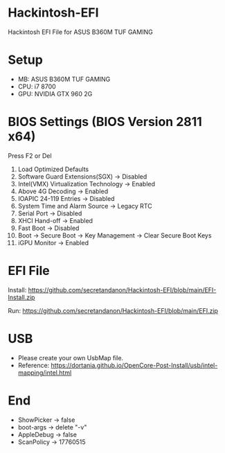 # Hackintosh-EFI
Hackintosh EFI File for ASUS  B360M TUF GAMING 

# Setup
- MB: ASUS B360M TUF GAMING
- CPU: i7 8700
- GPU: NVIDIA GTX 960 2G

# BIOS Settings (BIOS Version 2811 x64)
Press F2 or Del
1. Load Optimized Defaults
2. Software Guard Extensions(SGX) -> Disabled
3. Intel(VMX) Virtualization Technology -> Enabled
4. Above 4G Decoding -> Enabled
5. IOAPIC 24-119 Entries -> Disabled
6. System Time and Alarm Source -> Legacy RTC
7. Serial Port -> Disabled
8. XHCI Hand-off -> Enabled
9. Fast Boot -> Disabled
10. Boot -> Secure Boot -> Key Management -> Clear Secure Boot Keys
11. iGPU Monitor -> Enabled

# EFI File
Install: https://github.com/secretandanon/Hackintosh-EFI/blob/main/EFI-Install.zip

Run: https://github.com/secretandanon/Hackintosh-EFI/blob/main/EFI.zip

# USB
- Please create your own UsbMap file.
- Reference: https://dortania.github.io/OpenCore-Post-Install/usb/intel-mapping/intel.html

# End
- ShowPicker -> false
- boot-args -> delete "-v"
- AppleDebug -> false
- ScanPolicy -> 17760515
